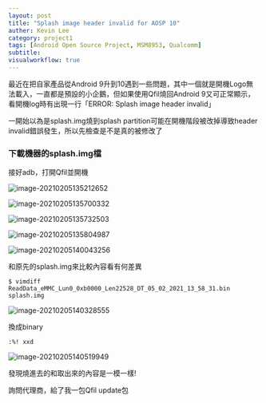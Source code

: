 ```yaml
---
layout: post
title: "Splash image header invalid for AOSP 10"
auther: Kevin Lee
category: project1
tags: [Android Open Source Project, MSM8953, Qualcomm]
subtitle:
visualworkflow: true
---
```


最近在把自家產品從Android 9升到10遇到一些問題，其中一個就是開機Logo無法載入，一直都是預設的小企鵝，但如果使用Qfil燒回Android 9又可正常顯示，看開機log時有出現一行「ERROR: Splash image header invalid」

一開始以為是splash.img燒到splash partition可能在開機階段被改掉導致header invalid錯誤發生，所以先檢查是不是真的被修改了

### 下載機器的splash.img檔

接好adb，打開Qfil並開機

![image-20210205135212652]({{site.baseurl}}/img/image-20210205135212652.png)

![image-20210205135700332]({{site.baseurl}}/img/image-20210205135700332.png)

![image-20210205135732503]({{site.baseurl}}/img/image-20210205135732503.png)

![image-20210205135804987]({{site.baseurl}}/img/image-20210205135804987.png)

![image-20210205140043256]({{site.baseurl}}/img/image-20210205140043256.png)

和原先的splash.img來比較內容看有何差異

```
$ vimdiff ReadData_eMMC_Lun0_0xb0000_Len22528_DT_05_02_2021_13_58_31.bin splash.img
```

![image-20210205140328555]({{site.baseurl}}/img/image-20210205140328555.png)

換成binary

```
:%! xxd
```

![image-20210205140519949]({{site.baseurl}}/img/image-20210205140519949.png)

發現燒進去的和取出來的內容是一模一樣!

詢問代理商，給了我一包Qfil update包 